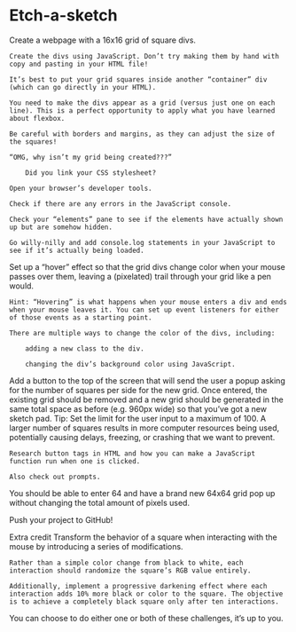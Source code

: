 # Etch-a-sketch

Create a webpage with a 16x16 grid of square divs.

    Create the divs using JavaScript. Don’t try making them by hand with copy and pasting in your HTML file!

    It’s best to put your grid squares inside another “container” div (which can go directly in your HTML).

    You need to make the divs appear as a grid (versus just one on each line). This is a perfect opportunity to apply what you have learned about flexbox.

    Be careful with borders and margins, as they can adjust the size of the squares!

    “OMG, why isn’t my grid being created???”

        Did you link your CSS stylesheet?

    Open your browser’s developer tools.

    Check if there are any errors in the JavaScript console.

    Check your “elements” pane to see if the elements have actually shown up but are somehow hidden.

    Go willy-nilly and add console.log statements in your JavaScript to see if it’s actually being loaded.

Set up a “hover” effect so that the grid divs change color when your mouse passes over them, leaving a (pixelated) trail through your grid like a pen would.

    Hint: “Hovering” is what happens when your mouse enters a div and ends when your mouse leaves it. You can set up event listeners for either of those events as a starting point.

    There are multiple ways to change the color of the divs, including:
    
        adding a new class to the div.

        changing the div’s background color using JavaScript.

Add a button to the top of the screen that will send the user a popup asking for the number of squares per side for the new grid. Once entered, the existing grid should be removed and a new grid should be generated in the same total space as before (e.g. 960px wide) so that you’ve got a new sketch pad. Tip: Set the limit for the user input to a maximum of 100. A larger number of squares results in more computer resources being used, potentially causing delays, freezing, or crashing that we want to prevent.

    Research button tags in HTML and how you can make a JavaScript function run when one is clicked.

    Also check out prompts.

You should be able to enter 64 and have a brand new 64x64 grid pop up without changing the total amount of pixels used.

Push your project to GitHub!

Extra credit
Transform the behavior of a square when interacting with the mouse by introducing a series of modifications.

    Rather than a simple color change from black to white, each interaction should randomize the square’s RGB value entirely.

    Additionally, implement a progressive darkening effect where each interaction adds 10% more black or color to the square. The objective is to achieve a completely black square only after ten interactions.

You can choose to do either one or both of these challenges, it’s up to you.
